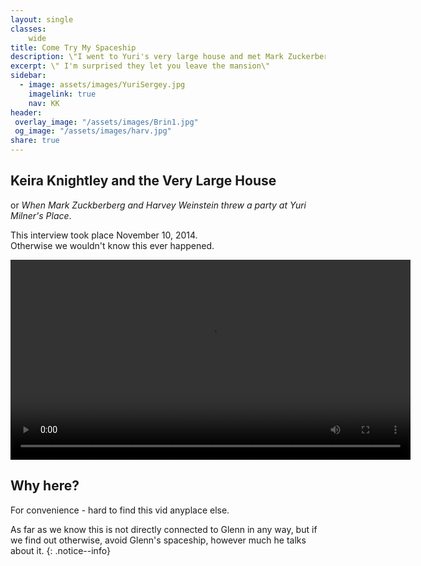 ```yaml
---
layout: single
classes:
    wide
title: Come Try My Spaceship
description: \"I went to Yuri's very large house and met Mark Zuckerberg. And...Google people\"
excerpt: \" I'm surprised they let you leave the mansion\"
sidebar:
  - image: assets/images/YuriSergey.jpg
    imagelink: true
    nav: KK
header:
 overlay_image: "/assets/images/Brin1.jpg"
 og_image: "/assets/images/harv.jpg"
share: true
---
```


## Keira Knightley and the Very Large House

or _When Mark Zuckberberg and Harvey Weinstein threw a party at Yuri Milner's Place_.


This interview took place November 10, 2014.  
Otherwise we wouldn't know this ever happened.

<video controls width="640">
<source src="assets/video/JKcut1.mp4" type="video/mp4">
</video>


## Why here?

For convenience - hard to find this vid anyplace else.


As far as we know this is not directly connected to Glenn in any way,
but if we find out otherwise,
avoid Glenn's spaceship, however much he talks about it.
{: .notice--info}

